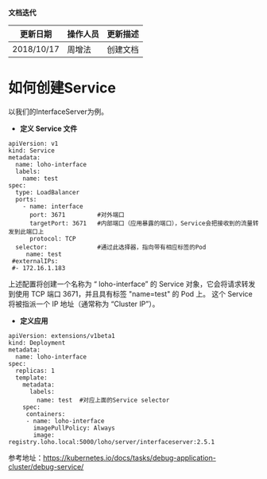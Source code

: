 **文档迭代**

|  更新日期 | 操作人员  | 更新描述  |
| ------------ | ------------ | ------------ |
|  2018/10/17 |周增法    | 创建文档  |

# 如何创建Service

以我们的InterfaceServer为例。

- **定义 Service 文件**

```
apiVersion: v1 
kind: Service 
metadata: 
  name: loho-interface
  labels:
    name: test    
spec: 
  type: LoadBalancer
  ports: 
    - name: interface
      port: 3671         #对外端口
      targetPort: 3671   #内部端口（应用暴露的端口），Service会把接收到的流量转发到此端口上
      protocol: TCP
  selector:              #通过此选择器，指向带有相应标签的Pod
     name: test
 #externalIPs:
 #- 172.16.1.183
```
上述配置将创建一个名称为 “ loho-interface” 的 Service 对象，它会将请求转发到使用 TCP 端口 3671，并且具有标签 "name=test" 的 Pod 上。 这个 Service 将被指派一个 IP 地址（通常称为 “Cluster IP”）。

- **定义应用**

```
apiVersion: extensions/v1beta1
kind: Deployment
metadata: 
  name: loho-interface
spec: 
  replicas: 1
  template: 
    metadata: 
      labels: 
        name: test  #对应上面的Service selector
    spec: 
     containers:
     - name: loho-interface
       imagePullPolicy: Always
       image: registry.loho.local:5000/loho/server/interfaceserver:2.5.1

```
参考地址：https://kubernetes.io/docs/tasks/debug-application-cluster/debug-service/

